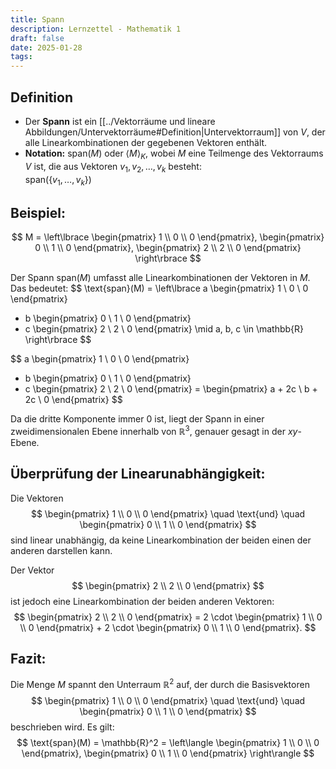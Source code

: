 ```yaml
---
title: Spann
description: Lernzettel - Mathematik 1
draft: false
date: 2025-01-28
tags:
---
```

## Definition
- Der **Spann** ist ein [[../Vektorräume und lineare Abbildungen/Untervektorräume#Definition|Untervektorraum]] von $V$, der alle Linearkombinationen der gegebenen Vektoren enthält.
- **Notation:** $\text{span}(M)$ oder $\langle M \rangle_K$, wobei $M$ eine Teilmenge des Vektorraums $V$ ist, die aus Vektoren $v_1, v_2, \ldots, v_k$ besteht:  
  $\text{span}(\{v_1, \dots, v_k\})$

## Beispiel:
$$
M = \left\lbrace
\begin{pmatrix} 1 \\ 0 \\ 0 \end{pmatrix}, 
\begin{pmatrix} 0 \\ 1 \\ 0 \end{pmatrix}, 
\begin{pmatrix} 2 \\ 2 \\ 0 \end{pmatrix} 
\right\rbrace
$$

Der Spann $\text{span}(M)$ umfasst alle Linearkombinationen der Vektoren in $M$.  
Das bedeutet:
$$
\text{span}(M) = \left\lbrace a \begin{pmatrix} 1 \\ 0 \\ 0 \end{pmatrix} 
+ b \begin{pmatrix} 0 \\ 1 \\ 0 \end{pmatrix} 
+ c \begin{pmatrix} 2 \\ 2 \\ 0 \end{pmatrix} 
\mid a, b, c \in \mathbb{R} \right\rbrace
$$

$$
a \begin{pmatrix} 1 \\ 0 \\ 0 \end{pmatrix} 
+ b \begin{pmatrix} 0 \\ 1 \\ 0 \end{pmatrix} 
+ c \begin{pmatrix} 2 \\ 2 \\ 0 \end{pmatrix} 
= \begin{pmatrix} a + 2c \\ b + 2c \\ 0 \end{pmatrix}
$$

Da die dritte Komponente immer $0$ ist, liegt der Spann in einer zweidimensionalen Ebene innerhalb von $\mathbb{R}^3$, genauer gesagt in der $xy$-Ebene.

## Überprüfung der Linearunabhängigkeit:
Die Vektoren 
$$
\begin{pmatrix} 1 \\ 0 \\ 0 \end{pmatrix} 
\quad \text{und} \quad 
\begin{pmatrix} 0 \\ 1 \\ 0 \end{pmatrix}
$$
sind linear unabhängig, da keine Linearkombination der beiden einen der anderen darstellen kann.

Der Vektor 
$$
\begin{pmatrix} 2 \\ 2 \\ 0 \end{pmatrix}
$$
ist jedoch eine Linearkombination der beiden anderen Vektoren:
$$
\begin{pmatrix} 2 \\ 2 \\ 0 \end{pmatrix} = 2 \cdot \begin{pmatrix} 1 \\ 0 \\ 0 \end{pmatrix} + 2 \cdot \begin{pmatrix} 0 \\ 1 \\ 0 \end{pmatrix}.
$$

## Fazit:
Die Menge $M$ spannt den Unterraum $\mathbb{R}^2$ auf, der durch die Basisvektoren
$$
\begin{pmatrix} 1 \\ 0 \\ 0 \end{pmatrix}
\quad \text{und} \quad
\begin{pmatrix} 0 \\ 1 \\ 0 \end{pmatrix}
$$
beschrieben wird. Es gilt:
$$
\text{span}(M) = \mathbb{R}^2 = \left\langle 
\begin{pmatrix} 1 \\ 0 \\ 0 \end{pmatrix}, 
\begin{pmatrix} 0 \\ 1 \\ 0 \end{pmatrix}
\right\rangle
$$

